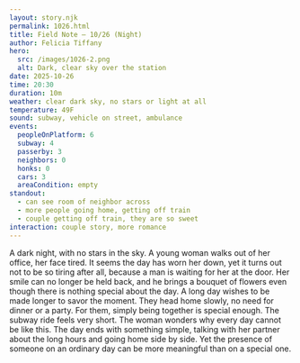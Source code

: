 ```yaml
---
layout: story.njk
permalink: 1026.html
title: Field Note — 10/26 (Night)
author: Felicia Tiffany
hero:
  src: /images/1026-2.png
  alt: Dark, clear sky over the station
date: 2025-10-26
time: 20:30
duration: 10m
weather: clear dark sky, no stars or light at all
temperature: 49F
sound: subway, vehicle on street, ambulance
events:
  peopleOnPlatform: 6
  subway: 4
  passerby: 3
  neighbors: 0
  honks: 0
  cars: 3
  areaCondition: empty
standout:
  - can see room of neighbor across
  - more people going home, getting off train
  - couple getting off train, they are so sweet
interaction: couple story, more romance
---
```


A dark night, with no stars in the sky. A young woman walks out of her office, her face tired. It seems the day has worn her down, yet it turns out not to be so tiring after all, because a man is waiting for her at the door. Her smile can no longer be held back, and he brings a bouquet of flowers even though there is nothing special about the day. A long day wishes to be made longer to savor the moment. They head home slowly, no need for dinner or a party. For them, simply being together is special enough. The subway ride feels very short. The woman wonders why every day cannot be like this. The day ends with something simple, talking with her partner about the long hours and going home side by side. Yet the presence of someone on an ordinary day can be more meaningful than on a special one.
